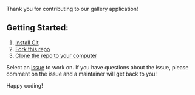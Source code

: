 Thank you for contributing to our gallery application!

## Getting Started:
1. [Install Git](https://git-scm.com/book/en/v2/Getting-Started-Installing-Git)
2. [Fork this repo](https://help.github.com/en/github/getting-started-with-github/fork-a-repo)
3. [Clone the repo to your computer]( https://help.github.com/en/github/creating-cloning-and-archiving-repositories/cloning-a-repository
)

Select an [issue](https://github.com/Dev-Source/gallery/issues) to work on. If you have questions about the issue, please comment on the issue
and a maintainer will get back to you!

Happy coding!
